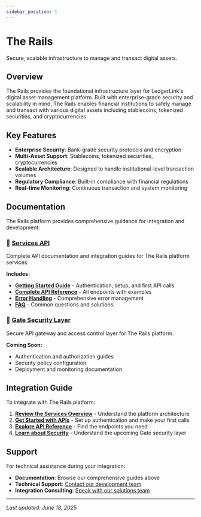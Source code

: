 ```yaml
---
sidebar_position: 1
---
```


# The Rails

Secure, scalable infrastructure to manage and transact digital assets.

## Overview

The Rails provides the foundational infrastructure layer for LedgerLink's digital asset management platform. Built with enterprise-grade security and scalability in mind, The Rails enables financial institutions to safely manage and transact with various digital assets including stablecoins, tokenized securities, and cryptocurrencies.

## Key Features

- **Enterprise Security**: Bank-grade security protocols and encryption
- **Multi-Asset Support**: Stablecoins, tokenized securities, cryptocurrencies
- **Scalable Architecture**: Designed to handle institutional-level transaction volumes
- **Regulatory Compliance**: Built-in compliance with financial regulations
- **Real-time Monitoring**: Continuous transaction and system monitoring

## Documentation

The Rails platform provides comprehensive guidance for integration and development:

### 🚀 [Services API](./services/)
Complete API documentation and integration guides for The Rails platform services.

**Includes:**
- **[Getting Started Guide](./services/getting-started.md)** - Authentication, setup, and first API calls
- **[Complete API Reference](./services/api-reference/index.md)** - All endpoints with examples
- **[Error Handling](./services/error-handling.md)** - Comprehensive error management
- **[FAQ](./services/faq.md)** - Common questions and solutions

### 🔐 [Gate Security Layer](./gate.md)
Secure API gateway and access control layer for The Rails platform.

**Coming Soon:**
- Authentication and authorization guides
- Security policy configuration
- Deployment and monitoring documentation

## Integration Guide

To integrate with The Rails platform:

1. **[Review the Services Overview](./services/)** - Understand the platform architecture
2. **[Get Started with APIs](./services/getting-started.md)** - Set up authentication and make your first calls
3. **[Explore API Reference](./services/api-reference/index.md)** - Find the endpoints you need
4. **[Learn about Security](./gate.md)** - Understand the upcoming Gate security layer

## Support

For technical assistance during your integration:

- **Documentation**: Browse our comprehensive guides above
- **Technical Support**: [Contact our development team](https://ledgerlink.ai/contact)
- **Integration Consulting**: [Speak with our solutions team](https://ledgerlink.ai/contact)

---

*Last updated: June 18, 2025*